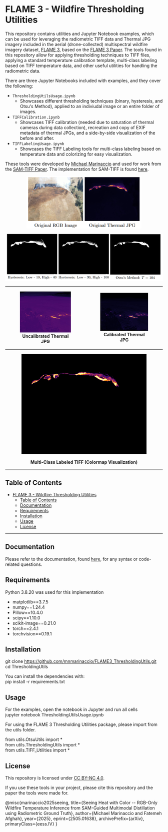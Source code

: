 # FLAME 3 - Wildfire Thresholding Utilities

This repository contains utilities and Jupyter Notebook examples, which can be used for leveraging the radiometric TIFF data and Thermal JPG imagery included in the aerial (drone-collected) multispectral wildfire imagery dataset, [FLAME 3](https://ieee-dataport.org/open-access/flame-3-radiometric-thermal-uav-imagery-wildfire-management), based on the [FLAME 3 Paper](https://arxiv.org/abs/2412.02831). The tools found in this repository allow for applying thresholding techniques to TIFF files, applying a standard temperature calibration template, multi-class labeling based on TIFF temperature data, and other useful utilities for handling the radiometric data.

There are three Jupyter Notebooks included with examples, and they cover the following:
- `ThresholdingUtilsUsage.ipynb`
  - Showcases different thresholding techniques (binary, hysteresis, and Otsu's Method), applied to an indiviudal image or an entire folder of images.
- `TIFFCalibration.ipynb`
  - Showcases TIFF calibration (needed due to saturation of thermal cameras during data collection), recreation and copy of EXIF metadata of thermal JPGs, and a side-by-side visualization of the before and after.
- `TIFFLabelingUsage.ipynb`
  - Showcases the TIFF Labeling tools for multi-class labeling based on temperature data and colorizing for easy visualization.


These tools were developed by [Michael Marinaccio](https://github.com/mnmarinaccio) and used for work from the [SAM-TIFF Paper](https://arxiv.org/abs/2505.01638). The implementation for SAM-TIFF is found [here](https://github.com/mnmarinaccio/SAM-TIFF).

<p align="center">
  <img src="readme_images/imgoriginal.PNG" alt="Paired RGB and Thermal Image" />
</p>
<p align="center">
  <img src="readme_images/imgbinary.PNG" alt="Thresholded Images" />
</p>


<table align="center">
  <tr>
    <td style="text-align:center;">
      <figure>
        <img src="./data/Images_Sycan/Thermal/00006.JPG" alt="Uncalibrated Thermal JPG" width="300"/>
        <figcaption><strong>Uncalibrated Thermal JPG</strong></figcaption>
      </figure>
    </td>
    <td style="text-align:center;">
      <figure>
        <img src="./output_folders/Sycan_CalibratedThermalJPG/00006.JPG" alt="Calibrated Thermal JPG" width="300"/>
        <figcaption><strong>Calibrated Thermal JPG</strong></figcaption>
      </figure>
    </td>
  </tr>
</table>

<div style="text-align:center;">
  <img src="./output_folders/Wilamette_GT/Labels_Colored/00001.png" alt="Multi-Class Labeled TIFF" width="400"/>
  <p><strong>Multi-Class Labeled TIFF (Colormap Visualization)</strong></p>
</div>



---

## Table of Contents
- [FLAME 3 - Wildfire Thresholding Utilities](#flame-3---wildfire-thresholding-utilities)
  - [Table of Contents](#table-of-contents)
  - [Documentation](#documentation)
  - [Requirements](#requirements)
  - [Installation](#installation)
  - [Usage](#usage)
  - [License](#license)

---

## Documentation
Please refer to the documentation, found [here](/Documentation.md), for any syntax or code-related questions.

## Requirements
Python 3.8.20 was used for this implementation

- matplotlib==3.7.5
- numpy==1.24.4
- Pillow==10.4.0
- scipy==1.10.0
- scikit-image==0.21.0
- torch==2.4.1
- torchvision==0.19.1


## Installation
git clone https://github.com/mnmarinaccio/FLAME3_ThresholdingUtils.git <br />
cd ThresholdingUtils

You can install the dependencies with: <br />
pip install -r requirements.txt

## Usage
For the examples, open the notebook in Jupyter and run all cells <br />
jupyter notebook ThresholdingUtilsUsage.ipynb

For using the FLAME 3 Thresholding Utilities package, please import from the utils folder.

from utils.OtsuUtils import * <br />
from utils.ThresholdingUtils import * <br />
from utils.TIFF_Utilities import * <br />

## License
This repository is licensed under [CC BY-NC 4.0](LICENSE).

If you use these tools in your project, please cite this repository and the paper the tools were made for.

@misc{marinaccio2025seeing,
    title={Seeing Heat with Color -- RGB-Only Wildfire Temperature Inference from SAM-Guided Multimodal Distillation using Radiometric Ground Truth},
    author={Michael Marinaccio and Fatemeh Afghah},
    year={2025},
    eprint={2505.01638},
    archivePrefix={arXiv},
    primaryClass={eess.IV}
}
